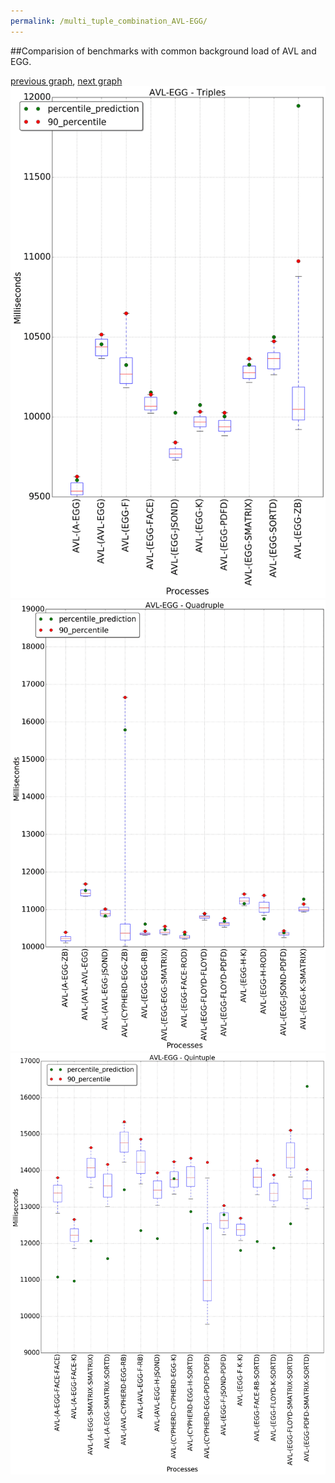 ```yaml
---
permalink: /multi_tuple_combination_AVL-EGG/
---
```


##Comparision of benchmarks with common background load of AVL and EGG.

[previous graph](../multi_tuple_combination_AVL-CYPHERD/), [next graph](../multi_tuple_combination_AVL-FACE/)
![graph figure](./images/triple/AVL/AVL-EGG_box.png)![graph figure](./images/quadruple/AVL/AVL-EGG_box.png)![graph figure](./images/quintuple/AVL/AVL-EGG_box.png)